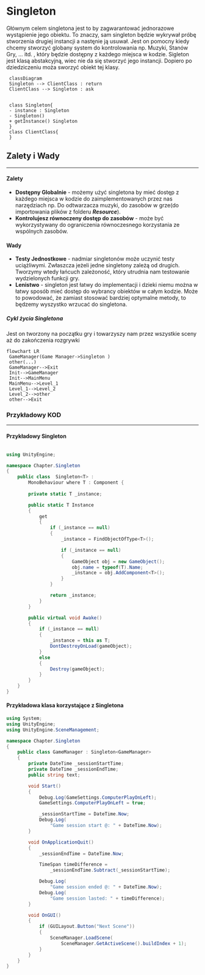 # Singleton
Głównym celem singletona jest to by zagwarantować jednorazowe wystąpienie jego obiektu. To znaczy, sam singleton będzie wykrywał próbę stworzenia drugiej instancji a nastęnie ją usuwał. Jest on pomocny kiedy chcemy stworzyć globany system do kontrolowania np. Muzyki, Stanów Gry, ... itd. , który będzie dostępny z każdego miejsca w kodzie. Sigleton jest klasą abstakcyjną, wiec nie da się stworzyć jego instancji. Dopiero po dziedziczeniu moża sworzyć obiekt tej klasy.

```mermaid
 classDiagram
 Singleton --> ClientClass : return
 ClientClass --> Singleton : ask


 class Singleton{
 - instance : Singleton
 - Singleton()
 + getInstance() Singleton
 }
 class ClientClass{
 }
```

## Zalety i Wady
---
#### Zalety
- **Dostępny Globalnie** - możemy użyć singletona by mieć dostęp z każdego miejsca w kodzie do zaimplementowanych przez nas narzędziach np. Do odtwarzacza muzyki, do zasobów w grze(do importowania plików z folderu ***Resource***).
- **Kontrolujesz równoczeny dostęp do zasobów** -  może być wykorzystywany do ograniczenia równoczesnego korzystania ze wspólnych zasobów.
#### Wady
- **Testy Jednostkowe** - nadmiar singletonów może uczynić testy uciążliwymi. Zwłaszcza jeżeli jedne singletony zależą od drugich. Tworzymy wtedy łańcuch zależoność, który utrudnia nam testowanie wydzielonych funkcji gry.
- **Lenistwo** - singleton jest łatwy do implementacji i dzieki niemu można w łatwy sposób mieć dostęp do wybrancy obiektów w całym kodzie. Może to powodować, że zamiast stosować bardziej optymalne metody, to będzemy wyszystko wrzucać do singletona.


##### Cykl życia Singletona
Jest on tworzony na początku gry i towarzyszy nam przez wszystkie sceny aż do zakończenia rozgrywki
```mermaid
flowchart LR
 GameManager(Game Manager->Singleton )
 other(...)
 GameManager-->Exit
 Init-->GameManager
 Init-->MainMenu
 MainMenu-->Level_1
 Level_1-->Level_2
 Level_2-->other
 other-->Exit
```


### Przykładowy KOD
---
#### Przykładowy Singleton
```CS

using UnityEngine;

namespace Chapter.Singleton
{
    public class  Singleton<T> : 
        MonoBehaviour where T : Component {
        
        private static T _instance;

        public static T Instance
        {
            get
            {
                if (_instance == null)
                {
                    _instance = FindObjectOfType<T>();

                    if (_instance == null)
                    {
                        GameObject obj = new GameObject();
                        obj.name = typeof(T).Name;
                        _instance = obj.AddComponent<T>();
                    }
                }

                return _instance;
            }
        }

        public virtual void Awake()
        {
            if (_instance == null)
            {
                _instance = this as T;
                DontDestroyOnLoad(gameObject);
            }
            else
            {
                Destroy(gameObject);
            }
        }
    }
}
```

#### Przykładowa klasa korzystające z Singletona
```CS
using System;
using UnityEngine;
using UnityEngine.SceneManagement;

namespace Chapter.Singleton
{
    public class GameManager : Singleton<GameManager>
    {
        private DateTime _sessionStartTime;
        private DateTime _sessionEndTime;
        public string text;

        void Start()
        {
            Debug.Log(GameSettings.ComputerPlayOnLeft);
            GameSettings.ComputerPlayOnLeft = true;

            _sessionStartTime = DateTime.Now;
            Debug.Log(
                "Game session start @: " + DateTime.Now);
        }

        void OnApplicationQuit()
        {
            _sessionEndTime = DateTime.Now;

            TimeSpan timeDifference =
                _sessionEndTime.Subtract(_sessionStartTime);

            Debug.Log(
                "Game session ended @: " + DateTime.Now);
            Debug.Log(
                "Game session lasted: " + timeDifference);
        }

        void OnGUI()
        {
            if (GUILayout.Button("Next Scene"))
            {
                SceneManager.LoadScene(
                    SceneManager.GetActiveScene().buildIndex + 1);
            }
        }
    }
}
```